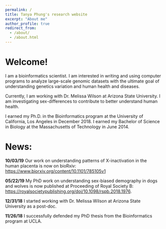 ```yaml
---
permalink: /
title: Tanya Phung's research website
excerpt: "About me"
author_profile: true
redirect_from: 
  - /about/
  - /about.html
---
```


# Welcome!
I am a bioinformatics scientist. I am interested in writing and using computer programs to analyze large-scale genomic datasets with the ultimate goal of understanding genetics variation and human health and diseases.

Currently, I am working with Dr. Melissa Wilson at Arizona State University. I am investigating sex-differences to contribute to better understand human health. 

I earned my Ph.D. in the Bioinformatics program at the University of California, Los Angeles in December 2018. I earned my Bachelor of Science in Biology at the Massachusetts of Technology in June 2014.

# News:
**10/03/19** Our work on understanding patterns of X-inactivation in the human placenta is now on bioRxiv: https://www.biorxiv.org/content/10.1101/785105v1

**05/22/19** My PhD work on understanding sex-biased demography in dogs and wolves is now published at Proceeding of Royal Society B: https://royalsocietypublishing.org/doi/10.1098/rspb.2018.1976.

**12/31/18** I started working with Dr. Melissa Wilson at Arizona State University as a post-doc.

**11/26/18** I successfully defended my PhD thesis from the Bioinformatics program at UCLA.
